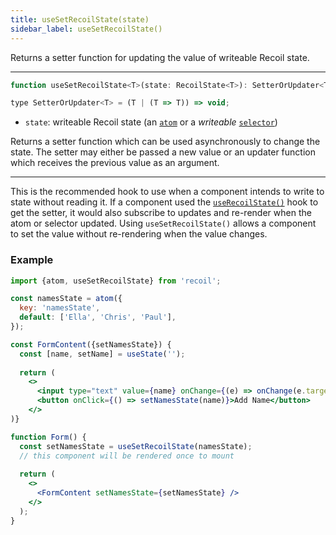 ```yaml
---
title: useSetRecoilState(state)
sidebar_label: useSetRecoilState()
---
```


Returns a setter function for updating the value of writeable Recoil state.

---

```jsx
function useSetRecoilState<T>(state: RecoilState<T>): SetterOrUpdater<T>;

type SetterOrUpdater<T> = (T | (T => T)) => void;
```

- `state`: writeable Recoil state (an [`atom`](/docs/api-reference/core/atom) or a _writeable_ [`selector`](/docs/api-reference/core/selector))

Returns a setter function which can be used asynchronously to change the state.  The setter may either be passed a new value or an updater function which receives the previous value as an argument.

---

This is the recommended hook to use when a component intends to write to state without reading it. If a component used the [`useRecoilState()`](/docs/api-reference/core/useRecoilState) hook to get the setter, it would also subscribe to updates and re-render when the atom or selector updated. Using `useSetRecoilState()` allows a component to set the value without re-rendering when the value changes.

### Example

```jsx
import {atom, useSetRecoilState} from 'recoil';

const namesState = atom({
  key: 'namesState',
  default: ['Ella', 'Chris', 'Paul'],
});

const FormContent({setNamesState}) {
  const [name, setName] = useState('');
  
  return (
    <>
      <input type="text" value={name} onChange={(e) => onChange(e.target.value)} />
      <button onClick={() => setNamesState(name)}>Add Name</button>
    </>
)}

function Form() {
  const setNamesState = useSetRecoilState(namesState);
  // this component will be rendered once to mount
  
  return (
    <>
      <FormContent setNamesState={setNamesState} />
    </>
  );
}
```

